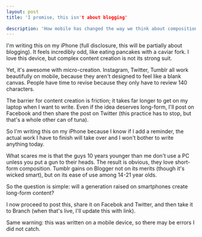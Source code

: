 ```yaml
---
layout: post
title: 'I promise, this isn't about blogging'
 
description: 'How mobile has changed the way we think about composition' 
---
```


I'm writing this on my iPhone (full disclosure, this will be partially about blogging). It feels incredibly odd, like eating pancakes with a caviar fork. I love this device, but complex content creation is not its strong suit. 

Yet, it's awesome with micro-creation. Instagram, Twitter, Tumblr all work beautifully on mobile, because they aren't designed to feel like a blank canvas. People have time to revise because they only have to review 140 characters.

The barrier for content creation is friction; it takes far longer to get on my laptop when I want to write. Even if the idea deserves long-form, I'll post on Facebook and then share the post on Twitter (this practice has to stop, but that's a whole other can of tuna).

So I'm writing this on my iPhone because I know if I add a reminder, the actual work I have to finish will take over and I won't bother to write anything today.

What scares me is that the guys 10 years younger than me don't use a PC unless you put a gun to their heads. The result is obvious, they love short-form composition. Tumblr gains on Blogger not on its merits (though it's wicked smart), but on its ease of use among 14-21 year olds.

So the question is simple: will a generation raised on smartphones create long-form content?

I now proceed to post this, share it on Facebok and Twitter, and then take it to Branch (when that's live, I'll update this with link).

Same warning: this was written on a mobile device, so there may be errors I did not catch. 

